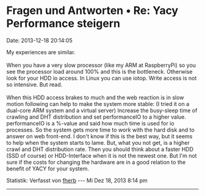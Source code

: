 Fragen und Antworten • Re: Yacy Performance steigern
====================================================

Date: 2013-12-18 20:14:05

My experiences are similar.\
\
When you have a very slow processor (like my ARM at RaspberryPi) so you
see the processor load around 100% and this is the bottleneck. Otherwise
look for your HDD io access. In Linux you can use iotop. Write access is
not so intensive. But read.\
\
When this HDD access brakes to much and the web reaction is in slow
motion following can help to make the system more stable: (I tried it on
a dual-core ARM system and a virtual server) Increase the busy-sleep
time of crawling and DHT distribution and set performanceIO to a higher
value. performanceIO is a %-value and said how much time is used for io
processes. So the system gets more time to work with the hard disk and
to answer on web front-end. I don\'t know if this is the best way, but
it seems to help when the system starts to lame. But, what you not get,
is a higher crawl and DHT distribution rate. Then you should think about
a faster HDD (SSD of course) or HDD-Interface when it is not the newest
one. But I\'m not sure if the costs for changing the hardware are in a
good relation to the benefit of YACY for your system.

Statistik: Verfasst von
[fherb](http://forum.yacy-websuche.de/memberlist.php?mode=viewprofile&u=9031)
--- Mi Dez 18, 2013 8:14 pm

------------------------------------------------------------------------
